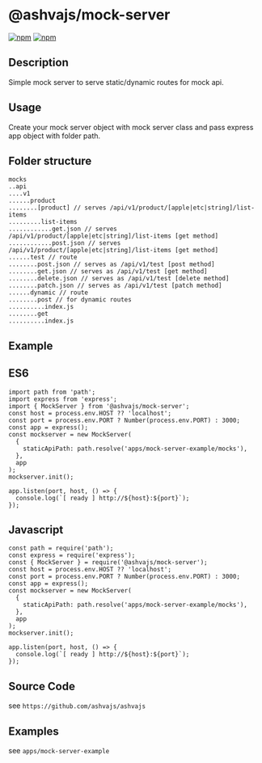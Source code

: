 # @ashvajs/mock-server

[![npm](https://img.shields.io/npm/dm/@ashvajs/mock-server.svg)](https://www.npmjs.com/package/@ashvajs/mock-server)
[![npm](https://img.shields.io/npm/v/@ashvajs/mock-server.svg)](https://www.npmjs.com/package/@ashvajs/mock-server)

## Description
Simple mock server to serve static/dynamic routes for mock api.


## Usage

Create your mock server object with mock server class and pass express app object with folder path.

## Folder structure
```
mocks
..api
....v1
......product
........[product] // serves /api/v1/product/[apple|etc|string]/list-items
.........list-items
............get.json // serves /api/v1/product/[apple|etc|string]/list-items [get method]
............post.json // serves /api/v1/product/[apple|etc|string]/list-items [get method]
......test // route
........post.json // serves as /api/v1/test [post method]
........get.json // serves as /api/v1/test [get method]
........delete.json // serves as /api/v1/test [delete method]
........patch.json // serves as /api/v1/test [patch method]
......dynamic // route
........post // for dynamic routes
..........index.js 
........get
..........index.js
```

## Example

## ES6
```
import path from 'path';
import express from 'express';
import { MockServer } from '@ashvajs/mock-server';
const host = process.env.HOST ?? 'localhost';
const port = process.env.PORT ? Number(process.env.PORT) : 3000;
const app = express();
const mockserver = new MockServer(
  {
    staticApiPath: path.resolve('apps/mock-server-example/mocks'),
  },
  app
);
mockserver.init();

app.listen(port, host, () => {
  console.log(`[ ready ] http://${host}:${port}`);
});

```

## Javascript
```
const path = require('path');
const express = require('express');
const { MockServer } = require('@ashvajs/mock-server');
const host = process.env.HOST ?? 'localhost';
const port = process.env.PORT ? Number(process.env.PORT) : 3000;
const app = express();
const mockserver = new MockServer(
  {
    staticApiPath: path.resolve('apps/mock-server-example/mocks'),
  },
  app
);
mockserver.init();

app.listen(port, host, () => {
  console.log(`[ ready ] http://${host}:${port}`);
});

```


## Source Code
see `https://github.com/ashvajs/ashvajs`
## Examples
see `apps/mock-server-example`